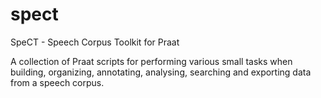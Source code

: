 # spect
SpeCT - Speech Corpus Toolkit for Praat

A collection of Praat scripts for performing various small tasks when building, organizing, annotating, analysing, searching and exporting data from a speech corpus.
